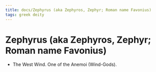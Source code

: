 ```yaml
---
title: docs/Zephyrus (aka Zephyros, Zephyr; Roman name Favonius)
tags: greek deity
---
```


# Zephyrus (aka Zephyros, Zephyr; Roman name Favonius) 
- The West Wind. One of the Anemoi (Wind-Gods).
